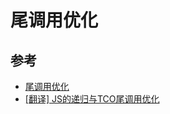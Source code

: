 # 尾调用优化





## 参考
- [尾调用优化](http://www.ruanyifeng.com/blog/2015/04/tail-call.html)
- [[翻译] JS的递归与TCO尾调用优化](https://segmentfault.com/a/1190000004018047)
